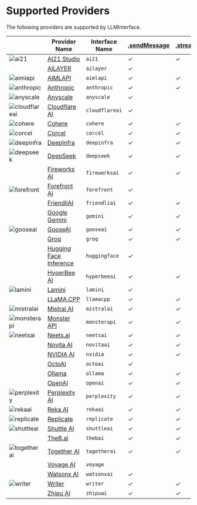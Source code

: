 # Supported Providers

The following providers are supported by LLMInterface.

|  | Provider Name | Interface Name | [.sendMessage](usage.md#sendmessageinterfacename-message-options---interfaceoptions--) | [.streamMessage](usage.md#streammessageinterfacename-message-options--) | [.embeddings](usage.md#embeddingsinterfacename-embeddingstring-options---interfaceoptions---defaultprovider--voyage) |
| --- | --- | --- | --- | --- | --- |
| ![ai21](https://samestrin.github.io/media/llm-interface/icons/ai21.png) | [AI21 Studio](ai21.md) | `ai21` | &check; | &check; | &check; |
|  | [AiLAYER](ailayer.md) | `ailayer` | &check; |   |   |
| ![aimlapi](https://samestrin.github.io/media/llm-interface/icons/aimlapi.png) | [AIMLAPI](aimlapi.md) | `aimlapi` | &check; | &check; | &check; |
| ![anthropic](https://samestrin.github.io/media/llm-interface/icons/anthropic.png) | [Anthropic](anthropic.md) | `anthropic` | &check; | &check; |   |
| ![anyscale](https://samestrin.github.io/media/llm-interface/icons/anyscale.png) | [Anyscale](anyscale.md) | `anyscale` | &check; |   | &check; |
| ![cloudflareai](https://samestrin.github.io/media/llm-interface/icons/cloudflareai.png) | [Cloudflare AI](cloudflareai.md) | `cloudflareai` | &check; |   | &check; |
| ![cohere](https://samestrin.github.io/media/llm-interface/icons/cohere.png) | [Cohere](cohere.md) | `cohere` | &check; | &check; | &check; |
| ![corcel](https://samestrin.github.io/media/llm-interface/icons/corcel.png) | [Corcel](corcel.md) | `corcel` | &check; | &check; |   |
| ![deepinfra](https://samestrin.github.io/media/llm-interface/icons/deepinfra.png) | [DeepInfra](deepinfra.md) | `deepinfra` | &check; | &check; | &check; |
| ![deepseek](https://samestrin.github.io/media/llm-interface/icons/deepseek.png) | [DeepSeek](deepseek.md) | `deepseek` | &check; | &check; |   |
|  | [Fireworks AI](fireworksai.md) | `fireworksai` | &check; | &check; | &check; |
| ![forefront](https://samestrin.github.io/media/llm-interface/icons/forefront.png) | [Forefront AI](forefront.md) | `forefront` | &check; |   |   |
|  | [FriendliAI](friendliai.md) | `friendliai` | &check; | &check; |   |
|  | [Google Gemini](gemini.md) | `gemini` | &check; | &check; | &check; |
| ![gooseai](https://samestrin.github.io/media/llm-interface/icons/gooseai.png) | [GooseAI](gooseai.md) | `gooseai` | &check; | &check; |   |
|  | [Groq](groq.md) | `groq` | &check; | &check; |   |
|  | [Hugging Face Inference](huggingface.md) | `huggingface` | &check; |   | &check; |
|  | [HyperBee AI](hyperbeeai.md) | `hyperbeeai` | &check; | &check; |   |
| ![lamini](https://samestrin.github.io/media/llm-interface/icons/lamini.png) | [Lamini](lamini.md) | `lamini` | &check; |   | &check; |
|  | [LLaMA.CPP](llamacpp.md) | `llamacpp` | &check; | &check; | &check; |
| ![mistralai](https://samestrin.github.io/media/llm-interface/icons/mistralai.png) | [Mistral AI](mistralai.md) | `mistralai` | &check; | &check; | &check; |
| ![monsterapi](https://samestrin.github.io/media/llm-interface/icons/monsterapi.png) | [Monster API](monsterapi.md) | `monsterapi` | &check; | &check; |   |
| ![neetsai](https://samestrin.github.io/media/llm-interface/icons/neetsai.png) | [Neets.ai](neetsai.md) | `neetsai` | &check; | &check; |   |
|  | [Novita AI](novitaai.md) | `novitaai` | &check; | &check; |   |
|  | [NVIDIA AI](nvidia.md) | `nvidia` | &check; | &check; |   |
|  | [OctoAI](octoai.md) | `octoai` | &check; |   |   |
|  | [Ollama](ollama.md) | `ollama` | &check; | &check; | &check; |
|  | [OpenAI](openai.md) | `openai` | &check; | &check; | &check; |
| ![perplexity](https://samestrin.github.io/media/llm-interface/icons/perplexity.png) | [Perplexity AI](perplexity.md) | `perplexity` | &check; | &check; |   |
| ![rekaai](https://samestrin.github.io/media/llm-interface/icons/rekaai.png) | [Reka AI](rekaai.md) | `rekaai` | &check; | &check; |   |
| ![replicate](https://samestrin.github.io/media/llm-interface/icons/replicate.png) | [Replicate](replicate.md) | `replicate` | &check; | &check; |   |
| ![shuttleai](https://samestrin.github.io/media/llm-interface/icons/shuttleai.png) | [Shuttle AI](shuttleai.md) | `shuttleai` | &check; | &check; |   |
|  | [TheB.ai](thebai.md) | `thebai` | &check; | &check; |   |
| ![togetherai](https://samestrin.github.io/media/llm-interface/icons/togetherai.png) | [Together AI](togetherai.md) | `togetherai` | &check; | &check; | &check; |
|  | [Voyage AI](voyage.md) | `voyage` |   |   | &check; |
|  | [Watsonx AI](watsonxai.md) | `watsonxai` | &check; |   | &check; |
| ![writer](https://samestrin.github.io/media/llm-interface/icons/writer.png) | [Writer](writer.md) | `writer` | &check; | &check; |   |
|  | [Zhipu AI](zhipuai.md) | `zhipuai` | &check; | &check; |   |